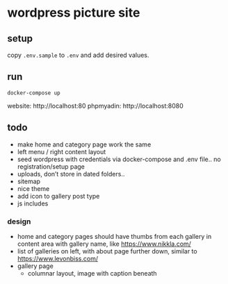 # wordpress picture site

## setup

copy `.env.sample` to `.env` and add desired values.

## run

`docker-compose up`

website: http://localhost:80
phpmyadin: http://localhost:8080

## todo

- make home and category page work the same
- left menu / right content layout
- seed wordpress with credentials via docker-compose and .env file.. no registration/setup page
- uploads, don’t store in dated folders..
- sitemap
- nice theme
- add icon to gallery post type
- js includes

### design

- home and category pages should have thumbs from each gallery in content area with gallery name, like https://www.nikkla.com/
- list of galleries on left, with about page further down, similar to https://www.levonbiss.com/
- gallery page
    - columnar layout, image with caption beneath